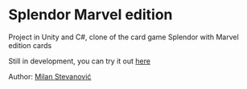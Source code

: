 # Splendor Marvel edition

Project in Unity and C#, clone of the card game Splendor with Marvel edition cards

Still in development, you can try it out [here](https://stevanovicm.github.io/Splendor/)



Author: [Milan Stevanović](https://www.linkedin.com/in/milan-stevanovi%C4%87-33a6ab178/)
